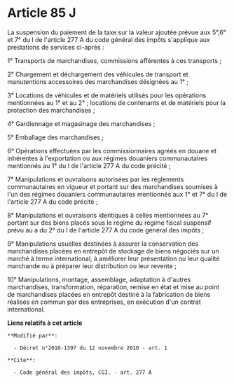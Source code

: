 # Article 85 J

La suspension du paiement de la taxe sur la valeur ajoutée prévue aux 5°,6° et 7° du I de l'article 277 A du code général des
impôts s'applique aux prestations de services ci-après : 

1° Transports de marchandises, commissions afférentes à ces transports ; 

2° Chargement et déchargement des véhicules de transport et manutentions accessoires des marchandises désignées au 1° ; 

3° Locations de véhicules et de matériels utilisés pour les opérations mentionnées au 1° et au 2° ; locations de contenants
et de matériels pour la protection des marchandises ; 

4° Gardiennage et magasinage des marchandises ; 

5° Emballage des marchandises ; 

6° Opérations effectuées par les commissionnaires agréés en douane et inhérentes à l'exportation ou aux régimes douaniers
communautaires mentionnés au 1° du I de l'article 277 A du code précité ; 

7° Manipulations et ouvraisons autorisées par les règlements communautaires en vigueur et portant sur des marchandises
soumises à l'un des régimes douaniers communautaires mentionnés aux 1° et 7° du I de l'article 277 A du code précité ; 

8° Manipulations et ouvraisons identiques à celles mentionnées au 7° portant sur des biens placés sous le régime du régime
fiscal suspensif prévu au a du 2° du I de l'article 277 A du code général des impôts ; 

9° Manipulations usuelles destinées à assurer la conservation des marchandises placées en entrepôt de stockage de biens
négociés sur un marché à terme international, à améliorer leur présentation ou leur qualité marchande ou à préparer leur
distribution ou leur revente ; 

10° Manipulations, montage, assemblage, adaptation à d'autres marchandises, transformation, réparation, remise en état et
mise au point de marchandises placées en entrepôt destiné à la fabrication de biens réalisés en commun par des entreprises,
en exécution d'un contrat international.

**Liens relatifs à cet article**

	**Modifié par**:

	  - Décret n°2010-1397 du 12 novembre 2010 - art. 1

	**Cite**:

	  - Code général des impôts, CGI. - art. 277 A
